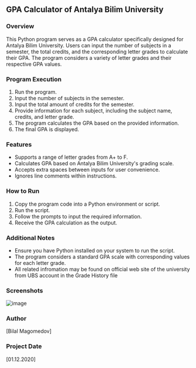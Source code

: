## GPA Calculator of Antalya Bilim University

### Overview

This Python program serves as a GPA calculator specifically designed for Antalya Bilim University. Users can input the number of subjects in a semester, the total credits, and the corresponding letter grades to calculate their GPA. The program considers a variety of letter grades and their respective GPA values.

### Program Execution

1. Run the program.
2. Input the number of subjects in the semester.
3. Input the total amount of credits for the semester.
4. Provide information for each subject, including the subject name, credits, and letter grade.
5. The program calculates the GPA based on the provided information.
6. The final GPA is displayed.

### Features

- Supports a range of letter grades from A+ to F.
- Calculates GPA based on Antalya Bilim University's grading scale.
- Accepts extra spaces between inputs for user convenience.
- Ignores line comments within instructions.

### How to Run

1. Copy the program code into a Python environment or script.
2. Run the script.
3. Follow the prompts to input the required information.
4. Receive the GPA calculation as the output.

### Additional Notes

- Ensure you have Python installed on your system to run the script.
- The program considers a standard GPA scale with corresponding values for each letter grade.
- All related infromation may be found on official web site of the university from UBS account in the Grade History file

### Screenshots

![image](https://github.com/BilalMagomedov/ABU_GPA_Calculator/assets/53838499/6d547df7-0e8d-4a77-a790-f115a578e5a9)


### Author

[Bilal Magomedov]

### Project Date

[01.12.2020]
